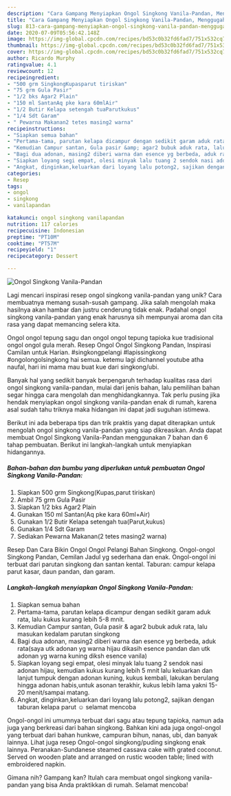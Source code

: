 ```yaml
---
description: "Cara Gampang Menyiapkan Ongol Singkong Vanila-Pandan, Menggugah Selera"
title: "Cara Gampang Menyiapkan Ongol Singkong Vanila-Pandan, Menggugah Selera"
slug: 813-cara-gampang-menyiapkan-ongol-singkong-vanila-pandan-menggugah-selera
date: 2020-07-09T05:56:42.148Z
image: https://img-global.cpcdn.com/recipes/bd53c0b32fd6fad7/751x532cq70/ongol-singkong-vanila-pandan-foto-resep-utama.jpg
thumbnail: https://img-global.cpcdn.com/recipes/bd53c0b32fd6fad7/751x532cq70/ongol-singkong-vanila-pandan-foto-resep-utama.jpg
cover: https://img-global.cpcdn.com/recipes/bd53c0b32fd6fad7/751x532cq70/ongol-singkong-vanila-pandan-foto-resep-utama.jpg
author: Ricardo Murphy
ratingvalue: 4.1
reviewcount: 12
recipeingredient:
- "500 grm SingkongKupasparut tiriskan"
- "75 grm Gula Pasir"
- "1/2 bks Agar2 Plain"
- "150 ml SantanAq pke kara 60mlAir"
- "1/2 Butir Kelapa setengah tuaParutkukus"
- "1/4 Sdt Garam"
- " Pewarna Makanan2 tetes masing2 warna"
recipeinstructions:
- "Siapkan semua bahan"
- "Pertama-tama, parutan kelapa dicampur dengan sedikit garam aduk rata, lalu kukus kurang lebih 5-8 mnit."
- "Kemudian Campur santan, Gula pasir &amp; agar2 bubuk aduk rata, lalu masukan kedalam parutan singkong"
- "Bagi dua adonan, masing2 diberi warna dan esence yg berbeda, aduk rata(saya utk adonan yg warna hijau dikasih esence pandan dan utk adonan yg warna kuning diksh esence vanila)"
- "Siapkan loyang segi empat, olesi minyak lalu tuang 2 sendok nasi adonan hijau, kemudian kukus kurang lebih 5 mnit lalu keluarkan dan lanjut tumpuk dengan adonan kuning, kukus kembali, lakukan berulang hingga adonan habis,untuk asonan terakhir, kukus lebih lama yakni 15-20 menit/sampai matang."
- "Angkat, dinginkan,keluarkan dari loyang lalu potong2, sajikan dengan taburan kelapa parut ☺ selamat mencoba"
categories:
- Resep
tags:
- ongol
- singkong
- vanilapandan

katakunci: ongol singkong vanilapandan 
nutrition: 117 calories
recipecuisine: Indonesian
preptime: "PT10M"
cooktime: "PT57M"
recipeyield: "1"
recipecategory: Dessert

---
```



![Ongol Singkong Vanila-Pandan](https://img-global.cpcdn.com/recipes/bd53c0b32fd6fad7/751x532cq70/ongol-singkong-vanila-pandan-foto-resep-utama.jpg)

Lagi mencari inspirasi resep ongol singkong vanila-pandan yang unik? Cara membuatnya memang susah-susah gampang. Jika salah mengolah maka hasilnya akan hambar dan justru cenderung tidak enak. Padahal ongol singkong vanila-pandan yang enak harusnya sih mempunyai aroma dan cita rasa yang dapat memancing selera kita.

Ongol ongol tepung sagu dan ongol ongol tepung tapioka kue tradisional ongol ongol gula merah. Resep Ongol Ongol Singkong Pandan, Inspirasi Camilan untuk Harian. #singkongpelangi #lapissingkong #ongolongolsingkong hai semua. ketemu lagi dichannel youtube atha naufal, hari ini mama mau buat kue dari singkong/ubi.

Banyak hal yang sedikit banyak berpengaruh terhadap kualitas rasa dari ongol singkong vanila-pandan, mulai dari jenis bahan, lalu pemilihan bahan segar hingga cara mengolah dan menghidangkannya. Tak perlu pusing jika hendak menyiapkan ongol singkong vanila-pandan enak di rumah, karena asal sudah tahu triknya maka hidangan ini dapat jadi suguhan istimewa.


Berikut ini ada beberapa tips dan trik praktis yang dapat diterapkan untuk mengolah ongol singkong vanila-pandan yang siap dikreasikan. Anda dapat membuat Ongol Singkong Vanila-Pandan menggunakan 7 bahan dan 6 tahap pembuatan. Berikut ini langkah-langkah untuk menyiapkan hidangannya.

<!--inarticleads1-->

##### Bahan-bahan dan bumbu yang diperlukan untuk pembuatan Ongol Singkong Vanila-Pandan:

1. Siapkan 500 grm Singkong(Kupas,parut tiriskan)
1. Ambil 75 grm Gula Pasir
1. Siapkan 1/2 bks Agar2 Plain
1. Gunakan 150 ml Santan(Aq pke kara 60ml+Air)
1. Gunakan 1/2 Butir Kelapa setengah tua(Parut,kukus)
1. Gunakan 1/4 Sdt Garam
1. Sediakan  Pewarna Makanan(2 tetes masing2 warna)


Resep Dan Cara Bikin Ongol Ongol Pelangi Bahan Singkong. Ongol-ongol Singkong Pandan, Cemilan Jadul yg sederhana dan enak. Ongol-ongol ini terbuat dari parutan singkong dan santan kental. Taburan: campur kelapa parut kasar, daun pandan, dan garam. 

<!--inarticleads2-->

##### Langkah-langkah menyiapkan Ongol Singkong Vanila-Pandan:

1. Siapkan semua bahan
1. Pertama-tama, parutan kelapa dicampur dengan sedikit garam aduk rata, lalu kukus kurang lebih 5-8 mnit.
1. Kemudian Campur santan, Gula pasir &amp; agar2 bubuk aduk rata, lalu masukan kedalam parutan singkong
1. Bagi dua adonan, masing2 diberi warna dan esence yg berbeda, aduk rata(saya utk adonan yg warna hijau dikasih esence pandan dan utk adonan yg warna kuning diksh esence vanila)
1. Siapkan loyang segi empat, olesi minyak lalu tuang 2 sendok nasi adonan hijau, kemudian kukus kurang lebih 5 mnit lalu keluarkan dan lanjut tumpuk dengan adonan kuning, kukus kembali, lakukan berulang hingga adonan habis,untuk asonan terakhir, kukus lebih lama yakni 15-20 menit/sampai matang.
1. Angkat, dinginkan,keluarkan dari loyang lalu potong2, sajikan dengan taburan kelapa parut ☺ selamat mencoba


Ongol-ongol ini umumnya terbuat dari sagu atau tepung tapioka, namun ada juga yang berkreasi dari bahan singkong. Bahkan kini ada juga ongol-ongol yang terbuat dari bahan hunkwe, campuran bihun, nanas, ubi, dan banyak lainnya. Lihat juga resep Ongol-ongol singkong/puding singkong enak lainnya. Peranakan-Sundanese steamed cassava cake with grated coconut. Served on wooden plate and arranged on rustic wooden table; lined with embroidered napkin. 

Gimana nih? Gampang kan? Itulah cara membuat ongol singkong vanila-pandan yang bisa Anda praktikkan di rumah. Selamat mencoba!
